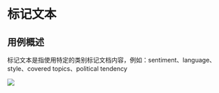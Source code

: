 # 标记文本

## 用例概述

标记文本是指使用特定的类别标记文档内容，例如：sentiment、language、style、covered topics、political tendency

![](/images/ai/tagging-93990e95451d92b715c2b47066384224.png)
